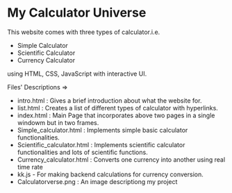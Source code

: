 # My Calculator Universe


This website comes with three types of calculator.i.e.

- Simple Calculator
- Scientific Calculator
- Currency Calculator

using HTML, CSS, JavaScript with interactive UI.

Files' Descriptions =>

- intro.html : Gives a brief introduction about what the website for.
- list.html : Creates a list of different types of calculator with hyperlinks.
- index.html : Main Page that incorporates above two pages in a single windowm but in two frames.
- Simple_calculator.html : Implements simple basic calculator functionalities.
- Scientific_calculator.html : Implements scientific calculator functionalities and lots of scientific functions.
- Currency_calculator.html : Converts one currency into another using real time rate
- kk.js - For making backend calculations for currency conversion.
- Calculatorverse.png : An image descriptiong my project
